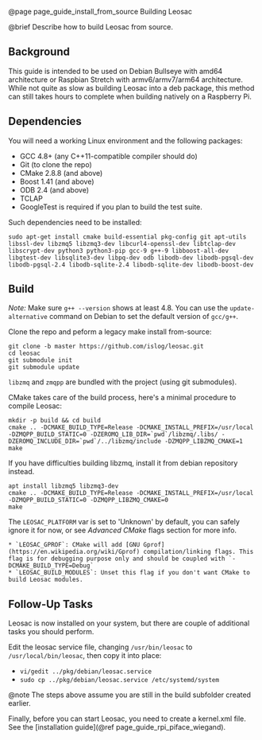@page page_guide_install_from_source Building Leosac

@brief Describe how to build Leosac from source.


Background
----------

This guide is intended to be used on Debian Bullseye with amd64 architecture or Raspbian Stretch with armv6/armv7/arm64 architecture.
While not quite as slow as building Leosac into a deb package, this method can still takes hours to complete when building natively on a Raspberry Pi.


Dependencies
------------

You will need a working Linux environment and the following packages:

 * GCC 4.8+ (any C++11-compatible compiler should do)
 * Git (to clone the repo)
 * CMake 2.8.8 (and above)
 * Boost 1.41 (and above)
 * ODB 2.4 (and above)
 * TCLAP
 * GoogleTest is required if you plan to build the test suite.

Such dependencies need to be installed:
```
sudo apt-get install cmake build-essential pkg-config git apt-utils libssl-dev libzmq5 libzmq3-dev libcurl4-openssl-dev libtclap-dev libscrypt-dev python3 python3-pip gcc-9 g++-9 libboost-all-dev libgtest-dev libsqlite3-dev libpq-dev odb libodb-dev libodb-pgsql-dev libodb-pgsql-2.4 libodb-sqlite-2.4 libodb-sqlite-dev libodb-boost-dev
```


Build
-----

*Note:* Make sure `g++ --version` shows at least 4.8. You can use the `update-alternative` command on Debian to set the default version of `gcc/g++`.

Clone the repo and peform a legacy make install from-source:
```
git clone -b master https://github.com/islog/leosac.git
cd leosac
git submodule init
git submodule update
```

`libzmq` and `zmqpp` are bundled with the project (using git submodules).

CMake takes care of the build process, here's a minimal procedure to compile Leosac:
```
mkdir -p build && cd build
cmake .. -DCMAKE_BUILD_TYPE=Release -DCMAKE_INSTALL_PREFIX=/usr/local -DZMQPP_BUILD_STATIC=0 -DZEROMQ_LIB_DIR=`pwd`/libzmq/.libs/ -DZEROMQ_INCLUDE_DIR=`pwd`/../libzmq/include -DZMQPP_LIBZMQ_CMAKE=1
make
```

If you have difficulties building libzmq, install it from debian repository instead.
```
apt install libzmq5 libzmq3-dev
cmake .. -DCMAKE_BUILD_TYPE=Release -DCMAKE_INSTALL_PREFIX=/usr/local -DZMQPP_BUILD_STATIC=0 -DZMQPP_LIBZMQ_CMAKE=0
make
```

The `LEOSAC_PLATFORM` var is set to 'Unknown' by default, you can safely ignore it for now, or see *Advanced CMake* flags section for more info.

    * `LEOSAC_GPROF`: CMake will add [GNU Gprof](https://en.wikipedia.org/wiki/Gprof) compilation/linking flags. This flag is for debugging purpose only and should be coupled with `-DCMAKE_BUILD_TYPE=Debug`
    * `LEOSAC_BUILD_MODULES`: Unset this flag if you don't want CMake to build Leosac modules.

Follow-Up Tasks
---------------

Leosac is now installed on your system, but there are couple of additional tasks you should perform.

Edit the leosac service file, changing `/usr/bin/leosac` to `/usr/local/bin/leosac`, then copy it into place:
  + `vi/gedit ../pkg/debian/leosac.service`
  + `sudo cp ../pkg/debian/leosac.service /etc/systemd/system`

@note The steps above assume you are still in the build subfolder created earlier.

Finally, before you can start Leosac, you need to create a kernel.xml file. See the [installation guide](@ref page_guide_rpi_piface_wiegand).
